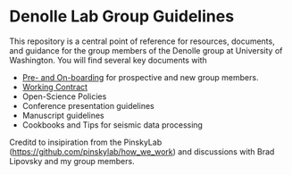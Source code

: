 # Denolle Lab Group Guidelines


This repository is a central point of reference for resources, documents, and guidance for the group members of the Denolle group at University of Washington. You will find several key documents with 

- [Pre- and On-boarding](onboarding.md) for prospective and new group members.
- [Working Contract](Work_contract.md)
- Open-Science Policies
- Conference presentation guidelines
- Manuscript guidelines
- Cookbooks and Tips for seismic data processing



Creditd to insipiration from the PinskyLab (https://github.com/pinskylab/how_we_work) and discussions with Brad Lipovsky and my group members.
